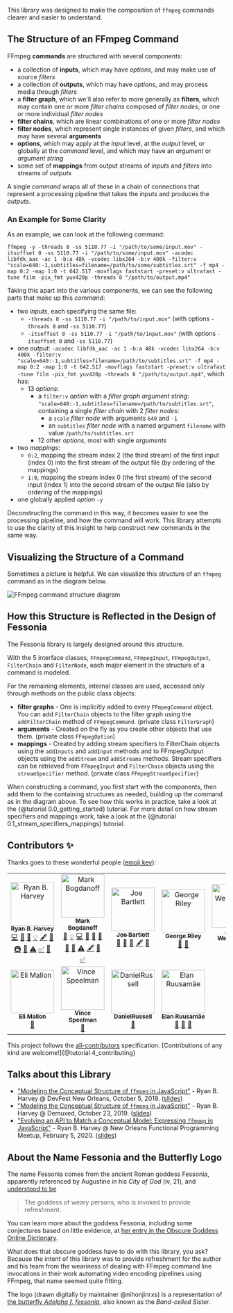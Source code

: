 This library was designed to make the composition of `ffmpeg` commands clearer and easier to understand.

## The Structure of an FFmpeg Command

FFmpeg **commands** are structured with several components:

- a collection of **inputs**, which may have *options*, and may make use of source *filters*
- a collection of **outputs**, which may have *options*, and may process media through *filters*
- a **filter graph**, which we'll also refer to more generally as **filters**, which may contain one or more *filter chains* composed of *filter nodes*, or one or more individual *filter nodes*
- **filter chains**, which are linear combinations of one or more *filter nodes*
- **filter nodes**, which represent single instances of given *filters*, and which may have several **arguments**
- **options**, which may apply at the *input* level, at the *output* level, or globally at the *command* level, and which may have an *argument* or *argument string*
- some set of **mappings** from output streams of *inputs* and *filters* into streams of *outputs*

A single *command* wraps all of these in a chain of connections that represent a processing pipeline that takes the *inputs* and produces the *outputs*.

### An Example for Some Clarity

As an example, we can look at the following command:

```{bash}
ffmpeg -y -threads 8 -ss 5110.77 -i "/path/to/some/input.mov" -itsoffset 0 -ss 5110.77 -i "/path/to/some/input.mov" -acodec libfdk_aac -ac 1 -b:a 48k -vcodec libx264 -b:v 400k -filter:v "scale=640:-1,subtitles=filename=/path/to/some/subtitles.srt" -f mp4 -map 0:2 -map 1:0 -t 642.517 -movflags faststart -preset:v ultrafast -tune film -pix_fmt yuv420p -threads 8 "/path/to/output.mp4"
```

Taking this apart into the various components, we can see the following parts that make up this *command*:

- two *inputs*, each specifying the same file:
  - `-threads 8 -ss 5110.77 -i "/path/to/input.mov"` (with options `-threads 8` and `-ss 5110.77`)
  - `-itsoffset 0 -ss 5110.77 -i "/path/to/input.mov"` (with options `-itsoffset 0` and `-ss 5110.77`)
- one *output*: `-acodec libfdk_aac -ac 1 -b:a 48k -vcodec libx264 -b:v 400k -filter:v "scale=640:-1,subtitles=filename=/path/to/subtitles.srt" -f mp4 -map 0:2 -map 1:0 -t 642.517 -movflags faststart -preset:v ultrafast -tune film -pix_fmt yuv420p -threads 8 "/path/to/output.mp4"`, which has:
  - 13 *options*:
    - a `filter:v` *option* with a *filter graph* *argument string*: `"scale=640:-1,subtitles=filename=/path/to/subtitles.srt"`, containing a single *filter chain* with 2 *filter nodes*:
      - a `scale` *filter node* with arguments `640` and `-1`
      - an `subtitles` *filter node* with a named argument `filename` with value `/path/to/subtitles.srt`
    - 12 other *options*, most with single *arguments*
- two *mappings*:
  - `0:2`, mapping the stream index 2 (the third stream) of the first input (index 0) into the first stream of the output file (by ordering of the mappings)
  - `1:0`, mapping the stream index 0 (the first stream) of the second input (index 1) into the second stream of the output file (also by ordering of the mappings)
- one globally applied *option* `-y`

Deconstructing the command in this way, it becomes easier to see the processing pipeline, and how the command will work. This library attempts to use the clarity of this insight to help construct new commands in the same way.

## Visualizing the Structure of a Command

Sometimes a picture is helpful. We can visualize this structure of an `ffmpeg` command as in the diagram below.

![FFmpeg command structure diagram](ffmpeg-command-diagram.png)

## How this Structure is Reflected in the Design of Fessonia

The Fessonia library is largely designed around this structure.

With the 5 interface classes, `FFmpegCommand`, `FFmpegInput`, `FFmpegOutput`, `FilterChain` and `FilterNode`, each major  element in the structure of a command is modeled.

For the remaining elements, internal classes are used, accessed only through methods on the public class objects:

* **filter graphs** - One is implicitly added to every `FFmpegCommand` object. You can add `FilterChain` objects to the filter graph using the `addFilterChain` method of `FFmpegCommand`. (private class `FilterGraph`)
* **arguments** - Created on the fly as you create other objects that use them. (private class `FFmpegOption`)
* **mappings** - Created by adding stream specifiers to FilterChain objects using the `addInputs` and `addInput` methods and to FFmpegOutput objects using the `addStream` and `addStreams` methods. Stream specifiers can be retrieved from `FFmpegInput` and `FilterChain` objects using the `streamSpecifier` method. (private class `FFmpegStreamSpecifier`)

When constructing a command, you first start with the components, then add them to the containing structures as needed, building up the command as in the diagram above. To see how this works in practice, take a look at the {@tutorial 0.0_getting_started} tutorial. For more detail on how stream specifiers and mappings work, take a look at the {@tutorial 0.1_stream_specifiers_mappings} tutorial.

## Contributors ✨

Thanks goes to these wonderful people ([emoji key](https://allcontributors.org/docs/en/emoji-key)):

<div id="contributors">
<!-- ALL-CONTRIBUTORS-LIST:START - Do not remove or modify this section -->
<!-- prettier-ignore-start -->
<!-- markdownlint-disable -->
<table>
  <tr>
    <td align="center"><a href="http://datascientist.guru"><img src="https://avatars0.githubusercontent.com/u/479496?v=4" width="100px;" alt="Ryan B. Harvey"/><br /><sub><b>Ryan B. Harvey</b></sub></a><br /><a href="https://github.com/fessonia/fessonia/commits?author=nihonjinrxs" title="Code">💻</a> <a href="https://github.com/fessonia/fessonia/commits?author=nihonjinrxs" title="Documentation">📖</a> <a href="#design-nihonjinrxs" title="Design">🎨</a> <a href="#example-nihonjinrxs" title="Examples">💡</a> <a href="#content-nihonjinrxs" title="Content">🖋</a> <a href="#ideas-nihonjinrxs" title="Ideas, Planning, & Feedback">🤔</a> <a href="#infra-nihonjinrxs" title="Infrastructure (Hosting, Build-Tools, etc)">🚇</a> <a href="#maintenance-nihonjinrxs" title="Maintenance">🚧</a> <a href="https://github.com/fessonia/fessonia/commits?author=nihonjinrxs" title="Tests">⚠️</a> <a href="#tutorial-nihonjinrxs" title="Tutorials">✅</a> <a href="#talk-nihonjinrxs" title="Talks">📢</a></td>
    <td align="center"><a href="http://www.ted.com/"><img src="https://avatars1.githubusercontent.com/u/267451?v=4" width="100px;" alt="Mark Bogdanoff"/><br /><sub><b>Mark Bogdanoff</b></sub></a><br /><a href="#ideas-bog" title="Ideas, Planning, & Feedback">🤔</a> <a href="#example-bog" title="Examples">💡</a> <a href="https://github.com/fessonia/fessonia/commits?author=bog" title="Code">💻</a> <a href="#review-bog" title="Reviewed Pull Requests">👀</a> <a href="#question-bog" title="Answering Questions">💬</a> <a href="https://github.com/fessonia/fessonia/issues?q=author%3Abog" title="Bug reports">🐛</a> <a href="#projectManagement-bog" title="Project Management">📆</a> <a href="#userTesting-bog" title="User Testing">📓</a> <a href="https://github.com/fessonia/fessonia/commits?author=bog" title="Tests">⚠️</a> <a href="#content-bog" title="Content">🖋</a> <a href="#design-bog" title="Design">🎨</a> <a href="#tutorial-bog" title="Tutorials">✅</a></td>
    <td align="center"><a href="http://redopop.com"><img src="https://avatars2.githubusercontent.com/u/109632?v=4" width="100px;" alt="Joe Bartlett"/><br /><sub><b>Joe Bartlett</b></sub></a><br /><a href="#ideas-redoPop" title="Ideas, Planning, & Feedback">🤔</a> <a href="#question-redoPop" title="Answering Questions">💬</a> <a href="#review-redoPop" title="Reviewed Pull Requests">👀</a> <a href="#content-redoPop" title="Content">🖋</a> <a href="#design-redoPop" title="Design">🎨</a></td>
    <td align="center"><a href="https://github.com/griley"><img src="https://avatars0.githubusercontent.com/u/302162?v=4" width="100px;" alt="George Riley"/><br /><sub><b>George Riley</b></sub></a><br /><a href="#ideas-griley" title="Ideas, Planning, & Feedback">🤔</a> <a href="#question-griley" title="Answering Questions">💬</a></td>
    <td align="center"><a href="http://www.aaronweyenberg.com"><img src="https://avatars2.githubusercontent.com/u/39579?v=4" width="100px;" alt="Aaron Weyenberg"/><br /><sub><b>Aaron Weyenberg</b></sub></a><br /><a href="#content-dub" title="Content">🖋</a> <a href="#design-dub" title="Design">🎨</a></td>
  </tr>
  <tr>
    <td align="center"><a href="https://iame.li/"><img src="https://avatars2.githubusercontent.com/u/257909?v=4" width="100px;" alt="Eli Mallon"/><br /><sub><b>Eli Mallon</b></sub></a><br /><a href="https://github.com/fessonia/fessonia/commits?author=iameli" title="Documentation">📖</a></td>
    <td align="center"><a href="http://vinspee.me"><img src="https://avatars3.githubusercontent.com/u/582828?v=4" width="100px;" alt="Vince Speelman"/><br /><sub><b>Vince Speelman</b></sub></a><br /><a href="#review-VinSpee" title="Reviewed Pull Requests">👀</a></td>
    <td align="center"><a href="https://github.com/DanielRussell"><img src="https://avatars3.githubusercontent.com/u/1772291?v=4" width="100px;" alt="DanielRussell"/><br /><sub><b>DanielRussell</b></sub></a><br /><a href="#review-DanielRussell" title="Reviewed Pull Requests">👀</a></td>
    <td align="center"><a href="https://github.com/glensc"><img src="https://avatars1.githubusercontent.com/u/199095?v=4" width="100px;" alt="Elan Ruusamäe"/><br /><sub><b>Elan Ruusamäe</b></sub></a><br /><a href="https://github.com/fessonia/fessonia/issues?q=author%3Aglensc" title="Bug reports">🐛</a> <a href="#ideas-glensc" title="Ideas, Planning, & Feedback">🤔</a> <a href="https://github.com/fessonia/fessonia/commits?author=glensc" title="Documentation">📖</a></td>
  </tr>
</table>

<!-- markdownlint-enable -->
<!-- prettier-ignore-end -->
<!-- ALL-CONTRIBUTORS-LIST:END -->
</div>

This project follows the [all-contributors](https://github.com/all-contributors/all-contributors)
specification. [Contributions of any kind are welcome!]{@tutorial 4_contributing}

## Talks about this Library <a name="talk-nihonjinrxs"></a>

* ["Modeling the Conceptual Structure of `ffmpeg` in JavaScript"](https://devfest2019.gdgneworleans.com/#ryan) - Ryan B. Harvey @ DevFest New Orleans, October 5, 2019. ([slides](http://bit.ly/fessonia-intro-slides))
* ["Modeling the Conceptual Structure of `ffmpeg` in JavaScript"](https://2019.demuxed.com/#schedule) - Ryan B. Harvey @ Demuxed, October 23, 2019. ([slides](https://bit.ly/fessonia-intro-slides))
* ["Evolving an API to Match a Conceptual Model: Expressing `ffmpeg` in JavaScript"](https://www.meetup.com/no-fun/events/268424936/) - Ryan B. Harvey @ New Orleans Functional Programming Meetup, February 5, 2020. ([slides](https://bit.ly/fessonia-evolving-api))

## About the Name Fessonia and the Butterfly Logo

The name Fessonia comes from the ancient Roman goddess Fessonia, apparently referenced by Augustine in his *City of God* (iv, 21), and [understood to be](https://pantheon.org/articles/f/fessonia.html)

> The goddess of weary persons, who is invoked to provide refreshment.

You can learn more about the goddess Fessonia, including some conjectures based on little evidence, at [her entry in the Obscure Goddess Online Dictionary](http://www.thaliatook.com/OGOD/fessonia.html).

What does that obscure goddess have to do with this library, you ask? Because the intent of this library was to provide refreshment for the author and his team from the weariness of dealing with FFmpeg command line invocations in their work automating video encoding pipelines using FFmpeg, that name seemed quite fitting.

The logo (drawn digitally by maintainer @nihonjinrxs) is a representation of [the butterfly *Adelpha f. fessonia*](https://www.butterfliesofamerica.com/adelpha_f_fessonia.htm), also known as the *Band-celled Sister*.
